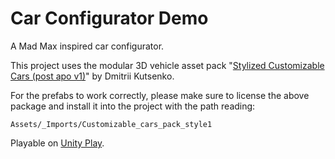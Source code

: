 # Car Configurator Demo

A Mad Max inspired car configurator.

This project uses the modular 3D vehicle asset pack "[Stylized Customizable Cars (post apo v1)](https://assetstore.unity.com/packages/3d/vehicles/land/stylized-customizable-cars-post-apo-v1-130909)" by Dmitrii Kutsenko.

For the prefabs to work correctly, please make sure to license the above package and install it into the project with the path reading:

`Assets/_Imports/Customizable_cars_pack_style1`  

Playable on [Unity Play](https://play.unity.com/mg/other/webgl-builds-273382).
